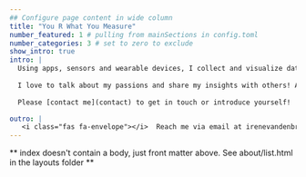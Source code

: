 ```yaml
---
## Configure page content in wide column
title: "You R What You Measure" 
number_featured: 1 # pulling from mainSections in config.toml
number_categories: 3 # set to zero to exclude
show_intro: true
intro: |
  Using apps, sensors and wearable devices, I collect and visualize data about my sleep, activity,     nutrition, mood, body, brain, environment, and habits.  Here, I'll share my insights from self-tracking as well as my continuous learning path to improve my data visualization and R programming skills! <p>
  
  I love to talk about my passions and share my insights with others! As a freelancer, I give **presentations** and **workshops** about self-tracking, data visualization and/or the R programming language (see [Talks](talks) and [Blog](blog)). In addition, I create (interactive) **data visualizations** or **web applications** to support (sensor-based) studies and citizen science projects related to health, lifestyle or living environment (see [Projects](projects) and [DataViz](dataviz)). <p> 
  
  Please [contact me](contact) to get in touch or introduce yourself!

outro: |
   <i class="fas fa-envelope"></i>  Reach me via email at irenevandenbroek@gmail.com.
---
```


** index doesn't contain a body, just front matter above.
See about/list.html in the layouts folder **
